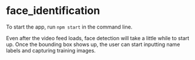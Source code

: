 # face_identification
To start the app, run `npm start` in the command line. 

Even after the video feed loads, face detection will take a little while to start up. Once the bounding box shows up, the user can start inputting name labels and capturing training images.
